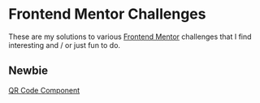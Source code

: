 # Frontend Mentor Challenges

These are my solutions to various [Frontend Mentor](https://www.frontendmentor.io) challenges that I find interesting and / or just fun to do.

## Newbie

[QR Code Component](./newbie/qr-code-component/)
